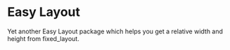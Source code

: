 # Easy Layout

Yet another Easy Layout package which helps you get a relative width and height from fixed_layout.

